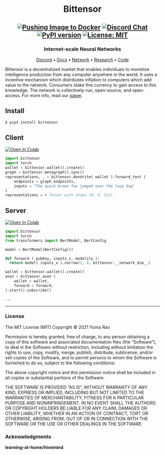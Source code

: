 <div align="center">

# **Bittensor**
[![Pushing Image to Docker](https://github.com/opentensor/bittensor/actions/workflows/docker_image_push.yml/badge.svg?branch=master)](https://github.com/opentensor/bittensor/actions/workflows/docker_image_push.yml)
[![Discord Chat](https://img.shields.io/discord/308323056592486420.svg)](https://discord.gg/3rUr6EcvbB)
[![PyPI version](https://badge.fury.io/py/bittensor.svg)](https://badge.fury.io/py/bittensor)
[![License: MIT](https://img.shields.io/badge/License-MIT-yellow.svg)](https://opensource.org/licenses/MIT)
---

### Internet-scale Neural Networks

[Discord](https://discord.gg/3rUr6EcvbB) • [Docs](https://app.gitbook.com/@opentensor/s/bittensor/) • [Network](https://www.bittensor.com/metagraph) • [Research](https://uploads-ssl.webflow.com/5cfe9427d35b15fd0afc4687/5fa940aea6a95b870067cf09_bittensor.pdf) • [Code](https://github.com/opentensor/BitTensor)

</div>

Bittensor is a decentralized market that enables individuals to monetize intelligence production from any computer anywhere in the world. It uses a incentive mechanism which distributes inflation to computers which add value to the network. Consumers stake this currency to gain access to this knowledge. The network is collectively-run, open-source, and open-access. For more info, read our [paper](https://uploads-ssl.webflow.com/5cfe9427d35b15fd0afc4687/6021920718efe27873351f68_bittensor.pdf).

## Install

```bash
$ pip3 install bittensor
```

## Client 
[![Open In Colab](https://colab.research.google.com/assets/colab-badge.svg)](https://colab.research.google.com/drive/1m6c4_D1FHHcZxnDJCW4F0qORWhXV_hc_?usp=sharing)
```python
import bittensor
import torch
wallet = bittensor.wallet().create()
graph = bittensor.metagraph().sync()
representations, _ = bittensor.dendrite( wallet ).forward_text (
    endpoints = graph.endpoints,
    inputs = "The quick brown fox jumped over the lazy dog"
)
representations = # Tensor with shape (N, 9, 512)
```

## Server 
[![Open In Colab](https://colab.research.google.com/assets/colab-badge.svg)](https://colab.research.google.com/drive/12nGV6cmoZNvywb_z6E8CDzdHCQ3F7tpQ?usp=sharing)
```python
import bittensor
import torch
from transformers import BertModel, BertConfig

model = BertModel(BertConfig())

def forward ( pubkey, inputs_x, modality ):
  return model( inputs_x ).narrow(2, 0, bittensor.__network_dim__)

wallet = bittensor.wallet().create()
axon = bittensor.axon (
    wallet = wallet,
    forward = forward,
).start().subscribe()

...

```

---

### License
The MIT License (MIT)
Copyright © 2021 Yuma Rao

Permission is hereby granted, free of charge, to any person obtaining a copy of this software and associated documentation files (the “Software”), to deal in the Software without restriction, including without limitation the rights to use, copy, modify, merge, publish, distribute, sublicense, and/or sell copies of the Software, and to permit persons to whom the Software is furnished to do so, subject to the following conditions:

The above copyright notice and this permission notice shall be included in all copies or substantial portions of the Software.

THE SOFTWARE IS PROVIDED “AS IS”, WITHOUT WARRANTY OF ANY KIND, EXPRESS OR IMPLIED, INCLUDING BUT NOT LIMITED TO THE WARRANTIES OF MERCHANTABILITY, FITNESS FOR A PARTICULAR PURPOSE AND NONINFRINGEMENT. IN NO EVENT SHALL THE AUTHORS OR COPYRIGHT HOLDERS BE LIABLE FOR ANY CLAIM, DAMAGES OR OTHER LIABILITY, WHETHER IN AN ACTION OF CONTRACT, TORT OR OTHERWISE, ARISING FROM, OUT OF OR IN CONNECTION WITH THE SOFTWARE OR THE USE OR OTHER DEALINGS IN THE SOFTWARE.


### Acknowledgments
**learning-at-home/hivemind**
